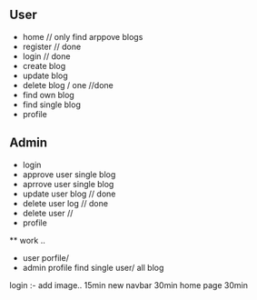 ## User 
- home // only find arppove blogs
- register  // done
- login   // done
- create blog  
- update blog
- delete blog / one //done
- find own blog
- find single blog
- profile



## Admin
- login
- approve user single blog
- aprrove user single blog
- update user blog // done
- delete user log    // done
- delete user    //
- profile




** work ..

<!-- all user -->
- user porfile/
- admin profile
find single user/ all blog



login :- add image..  15min
new navbar 30min
home page 30min